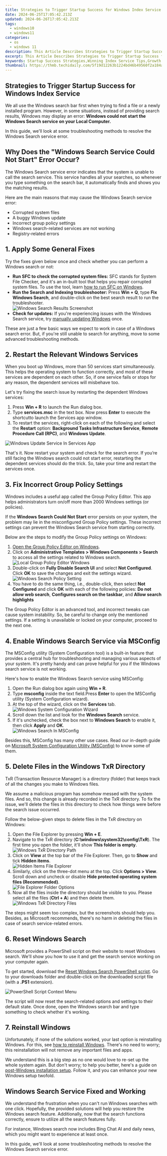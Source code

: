 ```yaml
---
title: Strategies to Trigger Startup Success for Windows Index Service
date: 2024-06-25T17:05:42.213Z
updated: 2024-06-26T17:05:42.213Z
tags:
  - windows10
  - windows11
categories:
  - os
  - windows 11
description: This Article Describes Strategies to Trigger Startup Success for Windows Index Service
excerpt: This Article Describes Strategies to Trigger Startup Success for Windows Index Service
keywords: Startup Success Strategies,Winning Index Service Tips,Growth Strategies for Windows Services,Successful Tech Startups Guide,Index Service Market Leaders,Boosting Startups with Windows,Innovating Index Service Success
thumbnail: https://thmb.techidaily.com/5f19d12263b1224bd46b49560f2a184a0c0f8c0d56bb43f9e5c26e9a6768a6cd.jpg
---
```


## Strategies to Trigger Startup Success for Windows Index Service

 We all use the Windows search bar first when trying to find a file or a newly installed program. However, in some situations, instead of providing search results, Windows may display an error: **Windows could not start the Windows Search service on your Local Computer.**

 In this guide, we'll look at some troubleshooting methods to resolve the Windows Search service error.

## Why Does the "Windows Search Service Could Not Start" Error Occur?

 The Windows Search service error indicates that the system is unable to call the search service. This service handles all your searches, so whenever you type something on the search bar, it automatically finds and shows you the matching results.

 Here are the main reasons that may cause the Windows Search service error:

* Corrupted system files
* A buggy Windows update
* Incorrect group policy settings
* Windows search-related services are not working
* Registry-related errors

## 1\. Apply Some General Fixes

 Try the fixes given below once and check whether you can perform a Windows search or not:

* **Run SFC to check the corrupted system files:** SFC stands for System File Checker, and it's an in-built tool that helps you repair corrupted system files. To use the tool, learn [how to run SFC on Windows](https://www.makeuseof.com/system-file-checker-sfc-windows/).
* **Run the Search and Indexing troubleshooter:** Press **Win + Q**, type **Fix Windows Search**, and double-click on the best search result to run the troubleshooter.  
![Windows Search Results Screenshot](https://static1.makeuseofimages.com/wordpress/wp-content/uploads/2023/06/windows-search-results.jpg)
* **Check for updates:** If you're experiencing issues with the Windows Search service, try [manually updating Windows](https://www.makeuseof.com/update-windows-manually/) once.

 These are just a few basic ways we expect to work in case of a Windows search error. But, if you're still unable to search for anything, move to some advanced troubleshooting methods.

## 2\. Restart the Relevant Windows Services

 When you boot up Windows, more than 50 services start simultaneously. This helps the operating system to function correctly, and most of these services are dependent on each other. So, if one service fails or stops for any reason, the dependent services will misbehave too.

 Let's try fixing the search issue by restarting the dependent Windows services:

1. Press **Win + R** to launch the Run dialog box.
2. Type **services.msc** in the text box. Now press **Enter** to execute the shortcutto launch the Services app window.
3. To restart the services, right-click on each of the following and select the **Restart** option: **Background Tasks Infrastructure Service**, **Remote Procedure Call (RPC)**, and **Windows Update**.

![Windows Update Service In Services App](https://static1.makeuseofimages.com/wordpress/wp-content/uploads/2023/06/windows-update-service.jpg)

 That's it. Now restart your system and check for the search error. If you’re still facing the Windows search could not start error, restarting the dependent services should do the trick. So, take your time and restart the services once.

## 3\. Fix Incorrect Group Policy Settings

 Windows includes a useful app called the Group Policy Editor. This app helps administrators turn on/off more than 2000 Windows settings (or policies).

 If the **Windows Search Could Not Start** error persists on your system, the problem may lie in the misconfigured Group Policy settings. These incorrect settings can prevent the Windows Search service from starting correctly.

 Below are the steps to modify the Group Policy settings on Windows:

1. [Open the Group Policy Editor on Windows](https://www.makeuseof.com/windows-11-open-local-group-policy-editor/).
2. Click on **Administrative Templates > Windows Components > Search** to access all the settings related to Windows search.  
![Local Group Policy Editor Windows](https://static1.makeuseofimages.com/wordpress/wp-content/uploads/2023/06/local-group-policy-editor-windows.jpg)
3. Double-click on **Fully Disable Search UI** and select **Not Configured**. Click **OK** to save the changes and exit the settings wizard.  
![Windows Search Policy Setting](https://static1.makeuseofimages.com/wordpress/wp-content/uploads/2023/06/windows-search-policy-setting.jpg)
4. You have to do the same thing, i.e., double-click, then select **Not Configured** and click **OK** with each of the following policies: **Do not allow web search**, **Configures search on the taskbar**, and **Allow search highlights**

 The Group Policy Editor is an advanced tool, and incorrect tweaks can cause system instability. So, be careful to change only the mentioned settings. If a setting is unavailable or locked on your computer, proceed to the next one.

## 4\. Enable Windows Search Service via MSConfig

 The MSConfig utility (System Configuration tool) is a built-in feature that provides a central hub for troubleshooting and managing various aspects of your system. It's pretty handy and can prove helpful for you if the Windows search service is not working.

 Here's how to enable the Windows Search service using MSConfig:

1. Open the Run dialog box again using **Win + R**.
2. Type **msconfig** inside the text field.Press **Enter** to open the MSConfig utility (System Configuration wizard).
3. At the top of the wizard, click on the **Services** tab.  
![Windows System Configuration Wizard](https://static1.makeuseofimages.com/wordpress/wp-content/uploads/2023/06/windows-system-configuration-wizard.jpg)
4. Scroll down the list and look for the **Windows Search** service.
5. If it's unchecked, check the box next to **Windows Search** to enable it, then click **Apply** and **OK**.  
![Windows Search In MSConfig](https://static1.makeuseofimages.com/wordpress/wp-content/uploads/2023/06/windows-search-in-msconfig.jpg)

 Besides this, MSConfig has many other use cases. Read our in-depth guide on [Microsoft System Configuration Utility (MSConfig)](https://www.makeuseof.com/windows-msconfig-guide/) to know some of them.

## 5\. Delete Files in the Windows TxR Directory

 TxR (Transaction Resource Manager) is a directory (folder) that keeps track of all the changes you make to Windows files.

 We assume a malicious program has somehow messed with the system files. And so, this change is already recorded in the TxR directory. To fix the issue, we'll delete the files in this directory to check how things were before the search issue occurred.

 Follow the below-given steps to delete files in the TxR directory on Windows:

1. Open the File Explorer by pressing **Win + E**.
2. Navigate to the TxR directory (**C:\\windows\\system32\\config\\TxR**). The first time you open the folder, it'll show **This folder is empty**.  
![Windows TxR Directory Path](https://static1.makeuseofimages.com/wordpress/wp-content/uploads/2023/06/windows-txr-directory-path.jpg)
3. Click on **View** at the top bar of the File Explorer. Then, go to **Show** and tick **Hidden items**.  
![Hidden Items File Explorer](https://static1.makeuseofimages.com/wordpress/wp-content/uploads/2023/06/hidden-items-file-explorer.jpg)
4. Similarly, click on the three-dot menu at the top. Click **Options > View**. Scroll down and uncheck or disable **Hide protected operating system files (Recommended)**.  
![File Explorer Folder Options](https://static1.makeuseofimages.com/wordpress/wp-content/uploads/2023/06/file-explorer-folder-options.jpg)
5. Now all the files inside the directory should be visible to you. Please select all the files (**Ctrl + A**) and then delete them.  
![Windows TxR Directory Files](https://static1.makeuseofimages.com/wordpress/wp-content/uploads/2023/06/windows-txr-directory-files.jpg)

 The steps might seem too complex, but the screenshots should help you. Besides, as Microsoft recommends, there's no harm in deleting the files in case of search service-related errors.

## 6\. Reset Windows Search

 Microsoft provides a PowerShell script on their website to reset Windows search. We'll show you how to use it and get the search service working on your computer again.

 To get started, download the [Reset Windows Search PowerShell script](https://www.microsoft.com/En-Us/Download/details.aspx?Id=100295). Go to your downloads folder and double-click on the downloaded script file (with a **.PS1** extension).

![PowerShell Script Context Menu](https://static1.makeuseofimages.com/wordpress/wp-content/uploads/2023/06/powershell-script-context-menu.jpg)

 The script will now reset the search-related options and settings to their default state. Once done, open the Windows search bar and type something to check whether it's working.

## 7\. Reinstall Windows

 Unfortunately, if none of the solutions worked, your last option is reinstalling Windows. For this, see [how to reinstall Windows](https://www.makeuseof.com/windows-11-reinstall-without-deleting-apps/). There's no need to worry; this reinstallation will not remove any important files and apps.

 We understand this is a big step as no one would love to re-set up the whole system again. But don't worry; to help you better, here's a guide on [post-Windows installation setup](https://www.makeuseof.com/windows-11-things-to-do-after-updating/). Follow it, and you can enhance your new Windows setup twofold.

## Windows Search Service Fixed and Working

 We understand the frustration when you can't run Windows searches with one click. Hopefully, the provided solutions will help you restore the Windows search feature. Additionally, now that the search functions correctly, ensure to utilize all the search features fully.

 For instance, Windows search now includes Bing Chat AI and daily news, which you might want to experience at least once.

 In this guide, we'll look at some troubleshooting methods to resolve the Windows Search service error.



<ins class="adsbygoogle"
      style="display:block"
      data-ad-client="ca-pub-7571918770474297"
      data-ad-slot="8358498916"
      data-ad-format="auto"
      data-full-width-responsive="true"></ins>